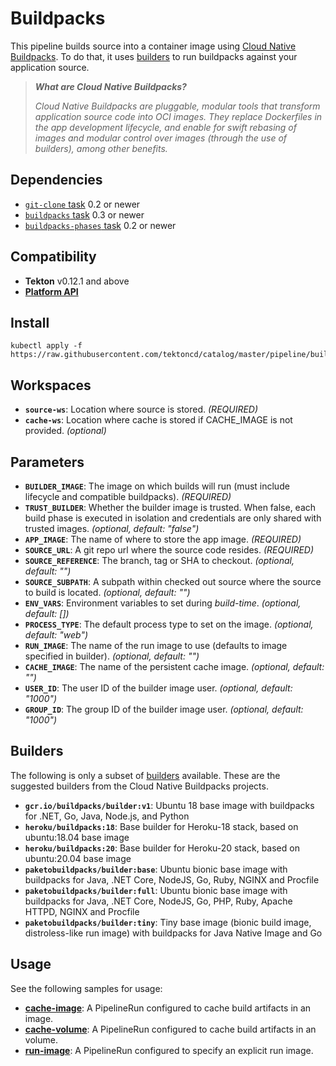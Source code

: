 <!-- NOTE: This file is auto-generated. Update via pipeline/buildpacks/0.1/README.tpl.md -->
# Buildpacks

This pipeline builds source into a container image using [Cloud Native Buildpacks](https://buildpacks.io). To do that, it uses [builders](https://buildpacks.io/docs/concepts/components/builder/#what-is-a-builder) to run buildpacks against your application source.

> _**What are Cloud Native Buildpacks?**_
> 
> _Cloud Native Buildpacks are pluggable, modular tools that transform application source code into OCI images. They replace Dockerfiles in the app development lifecycle, and enable for swift rebasing of images and modular control over images (through the use of builders), among other benefits._

## Dependencies

- [`git-clone` task](https://github.com/tektoncd/catalog/tree/master/task/git-clone) 0.2 or newer
- [`buildpacks` task](../../../task/buildpacks/) 0.3 or newer
- [`buildpacks-phases` task](../../../task/buildpacks-phases/) 0.2 or newer

## Compatibility

- **Tekton** v0.12.1 and above
- **[Platform API][platform-api]** 

[platform-api]: https://buildpacks.io/docs/reference/spec/platform-api/

## Install

```
kubectl apply -f https://raw.githubusercontent.com/tektoncd/catalog/master/pipeline/buildpacks/0.1/buildpacks.yaml
```

## Workspaces

 - **`source-ws`**: Location where source is stored. _(REQUIRED)_
 - **`cache-ws`**: Location where cache is stored if CACHE_IMAGE is not provided. _(optional)_

## Parameters

 - **`BUILDER_IMAGE`**: The image on which builds will run (must include lifecycle and compatible buildpacks). _(REQUIRED)_
 - **`TRUST_BUILDER`**: Whether the builder image is trusted. When false, each build phase is executed in isolation and credentials are only shared with trusted images. _(optional, default: "false")_
 - **`APP_IMAGE`**: The name of where to store the app image. _(REQUIRED)_
 - **`SOURCE_URL`**: A git repo url where the source code resides. _(REQUIRED)_
 - **`SOURCE_REFERENCE`**: The branch, tag or SHA to checkout. _(optional, default: "")_
 - **`SOURCE_SUBPATH`**: A subpath within checked out source where the source to build is located. _(optional, default: "")_
 - **`ENV_VARS`**: Environment variables to set during _build-time_. _(optional, default: [])_
 - **`PROCESS_TYPE`**: The default process type to set on the image. _(optional, default: "web")_
 - **`RUN_IMAGE`**: The name of the run image to use (defaults to image specified in builder). _(optional, default: "")_
 - **`CACHE_IMAGE`**: The name of the persistent cache image. _(optional, default: "")_
 - **`USER_ID`**: The user ID of the builder image user. _(optional, default: "1000")_
 - **`GROUP_ID`**: The group ID of the builder image user. _(optional, default: "1000")_

## Builders

The following is only a subset of [builders](https://buildpacks.io/docs/concepts/components/builder/) available. These are the suggested builders from the Cloud Native Buildpacks projects.

 - **`gcr.io/buildpacks/builder:v1`**: Ubuntu 18 base image with buildpacks for .NET, Go, Java, Node.js, and Python
 - **`heroku/buildpacks:18`**: Base builder for Heroku-18 stack, based on ubuntu:18.04 base image
 - **`heroku/buildpacks:20`**: Base builder for Heroku-20 stack, based on ubuntu:20.04 base image
 - **`paketobuildpacks/builder:base`**: Ubuntu bionic base image with buildpacks for Java, .NET Core, NodeJS, Go, Ruby, NGINX and Procfile
 - **`paketobuildpacks/builder:full`**: Ubuntu bionic base image with buildpacks for Java, .NET Core, NodeJS, Go, PHP, Ruby, Apache HTTPD, NGINX and Procfile
 - **`paketobuildpacks/builder:tiny`**: Tiny base image (bionic build image, distroless-like run image) with buildpacks for Java Native Image and Go

## Usage

See the following samples for usage:

- **[cache-image](samples/cache-image.yaml)**: A PipelineRun configured to cache build artifacts in an image.
- **[cache-volume](samples/cache-volume.yaml)**: A PipelineRun configured to cache build artifacts in an volume.
- **[run-image](samples/run-image.yaml)**: A PipelineRun configured to specify an explicit run image.